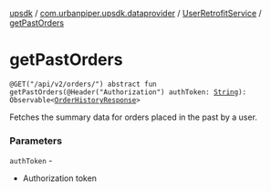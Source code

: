 [upsdk](../../index.md) / [com.urbanpiper.upsdk.dataprovider](../index.md) / [UserRetrofitService](index.md) / [getPastOrders](./get-past-orders.md)

# getPastOrders

`@GET("/api/v2/orders/") abstract fun getPastOrders(@Header("Authorization") authToken: `[`String`](https://kotlinlang.org/api/latest/jvm/stdlib/kotlin/-string/index.html)`): Observable<`[`OrderHistoryResponse`](../../com.urbanpiper.upsdk.model.networkresponse/-order-history-response/index.md)`>`

Fetches the summary data for orders placed in the past by a
user.

### Parameters

`authToken` -
* Authorization token
